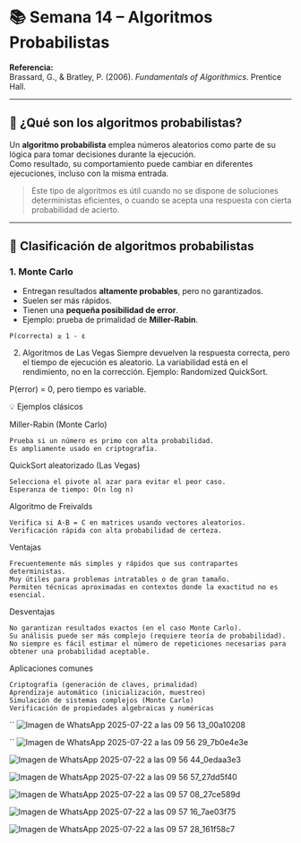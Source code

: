 # 📚 Semana 14 – Algoritmos Probabilistas

**Referencia:**  
Brassard, G., & Bratley, P. (2006). *Fundamentals of Algorithmics*. Prentice Hall.

---

## 🎲 ¿Qué son los algoritmos probabilistas?

Un **algoritmo probabilista** emplea números aleatorios como parte de su lógica para tomar decisiones durante la ejecución.  
Como resultado, su comportamiento puede cambiar en diferentes ejecuciones, incluso con la misma entrada.

> Este tipo de algoritmos es útil cuando no se dispone de soluciones deterministas eficientes, o cuando se acepta una respuesta con cierta probabilidad de acierto.

---

## 🧪 Clasificación de algoritmos probabilistas

### 1. **Monte Carlo**
- Entregan resultados **altamente probables**, pero no garantizados.
- Suelen ser más rápidos.
- Tienen una **pequeña posibilidad de error**.
- Ejemplo: prueba de primalidad de **Miller-Rabin**.

```plaintext
P(correcta) ≥ 1 - ε
```
2. Algoritmos de Las Vegas
    Siempre devuelven la respuesta correcta, pero el tiempo de ejecución es aleatorio.
    La variabilidad está en el rendimiento, no en la corrección.
    Ejemplo: Randomized QuickSort.

P(error) = 0, pero tiempo es variable.

💡 Ejemplos clásicos

Miller-Rabin (Monte Carlo)

    Prueba si un número es primo con alta probabilidad.
    Es ampliamente usado en criptografía.
    
 QuickSort aleatorizado (Las Vegas)

    Selecciona el pivote al azar para evitar el peor caso.
    Esperanza de tiempo: O(n log n)

 Algoritmo de Freivalds

    Verifica si A·B = C en matrices usando vectores aleatorios.
    Verificación rápida con alta probabilidad de certeza.

 Ventajas

    Frecuentemente más simples y rápidos que sus contrapartes deterministas.
    Muy útiles para problemas intratables o de gran tamaño.
    Permiten técnicas aproximadas en contextos donde la exactitud no es esencial.

 Desventajas

    No garantizan resultados exactos (en el caso Monte Carlo).
    Su análisis puede ser más complejo (requiere teoría de probabilidad).
    No siempre es fácil estimar el número de repeticiones necesarias para obtener una probabilidad aceptable.

 Aplicaciones comunes
 
    Criptografía (generación de claves, primalidad)
    Aprendizaje automático (inicialización, muestreo)
    Simulación de sistemas complejos (Monte Carlo)
    Verificación de propiedades algebraicas y numéricas
``
    ![Imagen de WhatsApp 2025-07-22 a las 09 56 13_00a10208](https://github.com/user-attachments/assets/0e793313-bdcc-4bf5-9432-247ee41d9283)
    
``
    ![Imagen de WhatsApp 2025-07-22 a las 09 56 29_7b0e4e3e](https://github.com/user-attachments/assets/79bfb7b2-ebb8-4e4d-8c0c-5f3990a6e5e6)


![Imagen de WhatsApp 2025-07-22 a las 09 56 44_0edaa3e3](https://github.com/user-attachments/assets/030c3aa8-3928-4c77-bf65-613cf5fbb537)

![Imagen de WhatsApp 2025-07-22 a las 09 56 57_27dd5f40](https://github.com/user-attachments/assets/45b632cb-6d67-4e9c-9e56-288cc9dde9ad)

![Imagen de WhatsApp 2025-07-22 a las 09 57 08_27ce589d](https://github.com/user-attachments/assets/e4590e6b-ff08-4cf1-86e7-809958996f5b)

![Imagen de WhatsApp 2025-07-22 a las 09 57 16_7ae03f75](https://github.com/user-attachments/assets/432f1faa-4301-41f0-b141-454fa9087222)

![Imagen de WhatsApp 2025-07-22 a las 09 57 28_161f58c7](https://github.com/user-attachments/assets/26d1e136-e6ac-4391-bd13-a83d6f89a831)
